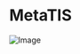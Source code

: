 # MetaTIS

![Image](https://github.com/user-attachments/assets/d96ecb2c-ce25-4d22-a6fa-4e0cc4b8dece)
